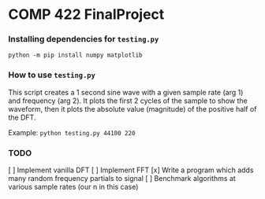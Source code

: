# COMP 422 FinalProject

### Installing dependencies for `testing.py`

`python -m pip install numpy matplotlib`

### How to use `testing.py`

This script creates a 1 second sine wave with a given sample rate (arg 1) and frequency (arg 2). It plots the first 2 cycles of the sample to show the waveform, then it plots the absolute value (magnitude) of the positive half of the DFT.

Example: `python testing.py 44100 220`

### TODO

[ ] Implement vanilla DFT
[ ] Implement FFT
[x] Write a program which adds many random frequency partials to signal
[ ] Benchmark algorithms at various sample rates (our n in this case)
